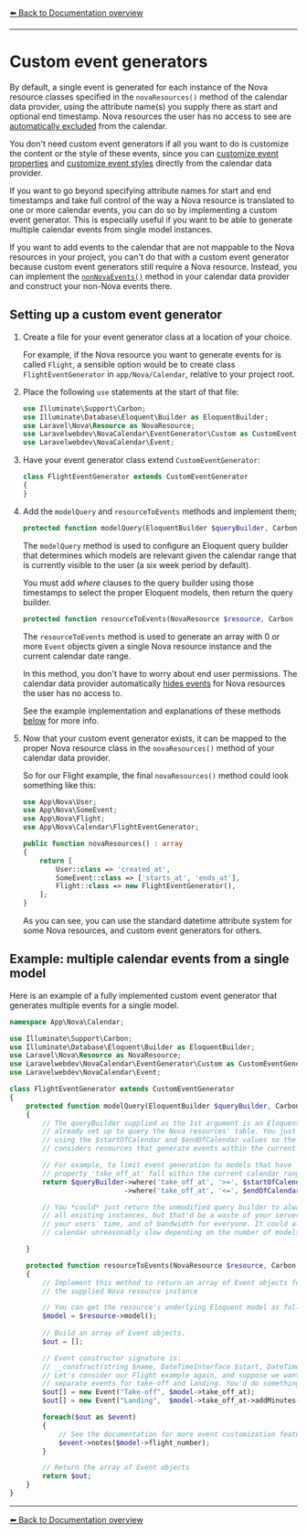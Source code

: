 [⬅️ Back to Documentation overview](/nova-calendar)

---

  
# Custom event generators

By default, a single event is generated for each instance of the Nova resource classes specified in the `novaResources()` method of the calendar data provider, using the attribute name(s) you supply there as start and optional end timestamp. Nova resources the user has no access to see are [automatically excluded](/nova-calendar/event-visibility.html#what-events-are-shown-by-default) from the calendar.

You don't need custom event generators if all you want to do is customize the content or the style of these events, since you can [customize event properties](/nova-calendar/customizing-events.html) and [customize event styles](/nova-calendar/customizing-events.html#customizing-the-css) directly from the calendar data provider.


If you want to go beyond specifying attribute names for start and end timestamps and take full control of the way a Nova resource is translated to one or more calendar events, you can do so by implementing a custom event generator. This is especially useful if you want to be able to generate multiple calendar events from single model instances.


If you want to add events to the calendar that are not mappable to the Nova resources in your project, you can't do that with a custom event generator because custom event generators still require a Nova resource. Instead, you can implement the [`nonNovaEvents()`](/nova-calendar/customizing-the-calendar.html#adding-events-from-other-sources) method in your calendar data provider and construct your non-Nova events there.


## Setting up a custom event generator
1. Create a file for your event generator class at a location of your choice.
    
	For example, if the Nova resource you want to generate events for is called `Flight`, a sensible option would be to create class `FlightEventGenerator` in `app/Nova/Calendar`, relative to your project root.

1. Place the following `use` statements at the start of that file:
    ```php
    use Illuminate\Support\Carbon;
    use Illuminate\Database\Eloquent\Builder as EloquentBuilder;
    use Laravel\Nova\Resource as NovaResource;
    use Laravelwebdev\NovaCalendar\EventGenerator\Custom as CustomEventGenerator;
    use Laravelwebdev\NovaCalendar\Event;
    ```

1. Have your event generator class extend `CustomEventGenerator`:

	```php
    class FlightEventGenerator extends CustomEventGenerator
    {
    }
    ```
1. Add the `modelQuery` and `resourceToEvents` methods and implement them;

    ```php
    protected function modelQuery(EloquentBuilder $queryBuilder, Carbon $startOfCalendar, Carbon $endOfCalendar) : EloquentBuilder
    ```
    The `modelQuery` method is used to configure an Eloquent query builder that determines which models are relevant given the calendar range that is currently visible to the user (a six week period by default).
    
     You must add _where_ clauses to the query builder using those timestamps to select the proper Eloquent models, then return the query builder.

    ```php
    protected function resourceToEvents(NovaResource $resource, Carbon $startOfCalendar, Carbon $endOfCalendar) : array
    ```
    The `resourceToEvents` method is used to generate an array with 0 or more `Event` objects given a single Nova resource instance and the current calendar date range.
    
    In this method, you don't have to worry about end user permissions. The calendar data provider automatically [hides events](/nova-calendar/event-visibility.html#what-events-are-shown-by-default) for Nova resources the user has no access to. 
        
    See the example implementation and explanations of these methods [below](#example-multiple-calendar-events-from-a-single-model) for more info.


1. Now that your custom event generator exists, it can be mapped to the proper Nova resource class in the `novaResources()` method of your calendar data provider. 

    So for our Flight example, the final `novaResources()` method could look something like this:

    ```php
    use App\Nova\User;
    use App\Nova\SomeEvent;
    use App\Nova\Flight;
    use App\Nova\Calendar\FlightEventGenerator;
    ```

    ```php
    public function novaResources() : array
    {
        return [
            User::class => 'created_at',
            SomeEvent::class => ['starts_at', 'ends_at'],
            Flight::class => new FlightEventGenerator(),
        ];
    }
    ```	

    As you can see, you can use the standard datetime attribute system for some Nova resources, and custom event generators for others.

## Example: multiple calendar events from a single model

Here is an example of a fully implemented custom event generator that generates multiple events for a single model.

```php
namespace App\Nova\Calendar;

use Illuminate\Support\Carbon;
use Illuminate\Database\Eloquent\Builder as EloquentBuilder;
use Laravel\Nova\Resource as NovaResource;
use Laravelwebdev\NovaCalendar\EventGenerator\Custom as CustomEventGenerator;
use Laravelwebdev\NovaCalendar\Event;

class FlightEventGenerator extends CustomEventGenerator
{
    protected function modelQuery(EloquentBuilder $queryBuilder, Carbon $startOfCalendar, Carbon $endOfCalendar) : EloquentBuilder
    {
        // The queryBuilder supplied as the 1st argument is an Eloquent query builder that's 
        // already set up to query the Nova resources' table. You just have to add where clauses 
        // using the $startOfCalendar and $endOfCalendar values so the event generator only
        // considers resources that generate events within the current range of the calendar.

        // For example, to limit event generation to models that have 
        // property 'take_off_at' fall within the current calendar range:
        return $queryBuilder->where('take_off_at', '>=', $startOfCalendar)
                            ->where('take_off_at', '<=', $endOfCalendar);

        // You *could* just return the unmodified query builder to always generate events for 
        // all existing instances, but that'd be a waste of your server capacity, 
        // your users' time, and of bandwidth for everyone. It could also make your
        // calendar unreasonably slow depending on the number of models in your database.

    }

    protected function resourceToEvents(NovaResource $resource, Carbon $startOfCalendar, Carbon $endOfCalendar) : array
    {
        // Implement this method to return an array of Event objects for
        // the supplied Nova resource instance

        // You can get the resource's underlying Eloquent model as follows:
        $model = $resource->model();
    
        // Build an array of Event objects.
        $out = [];

        // Event constructor signature is:
        // __construct(string $name, DateTimeInterface $start, DateTimeInterface $end = null, string $notes = '', array $badges = [])
        // Let's consider our Flight example again, and suppose we want to create
        // separate events for take-off and landing. You'd do something like:
        $out[] = new Event("Take-off", $model->take_off_at);
        $out[] = new Event("Landing",  $model->take_off_at->addMinutes($model->flight_duration));

        foreach($out as $event)
        {
            // See the documentation for more event customization features.
            $event->notes($model->flight_number);
        }

        // Return the array of Event objects
        return $out;
    }
}
```

---

[⬅️ Back to Documentation overview](/nova-calendar)